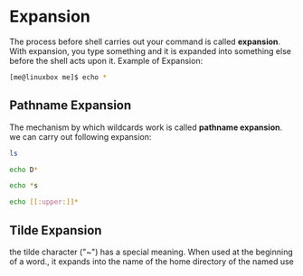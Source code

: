 # Expansion
The process before shell carries out your command is called **expansion**. With expansion, you type something and it is expanded into something else before the shell acts upon it. 
Example of Expansion:
```bash
[me@linuxbox me]$ echo *
```

## Pathname Expansion
The mechanism by which wildcards work is called **pathname expansion**. 
we can carry out following expansion:
```bash
ls
```
```bash
echo D*
```
```bash
echo *s
```
```bash
echo [[:upper:]]*
```

## Tilde Expansion
the tilde character ("~") has a special meaning. When used at the beginning of a word., it expands into the name of the home directory of the named use


<!--stackedit_data:
eyJoaXN0b3J5IjpbNTIxNDc4NjkwXX0=
-->